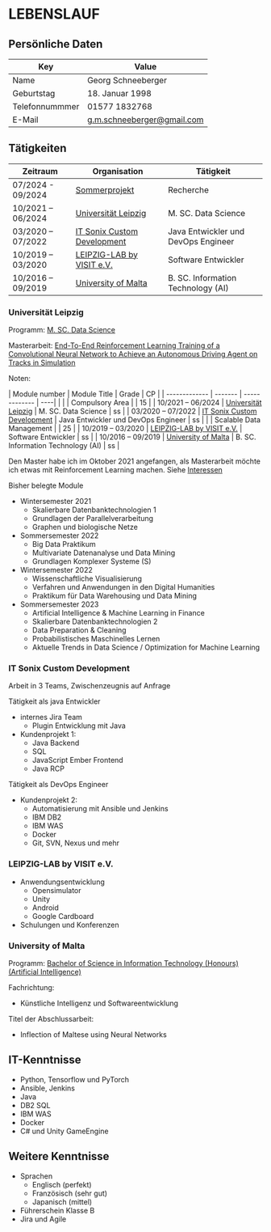 # LEBENSLAUF

## Persönliche Daten

| Key  | Value |
| ------------- | ------------- |
| Name  | Georg Schneeberger  |
| Geburtstag  | 18. Januar 1998  |
| Telefonnummmer | 01577 1832768 |
| E-Mail | g.m.schneeberger@gmail.com |

## Tätigkeiten

| Zeitraum  | Organisation | Tätigkeit |
| ------------- | ------- | ------------- |
| 07/2024 - 09/2024  | [Sommerprojekt](#Sommerprojekt) | Recherche |
| 10/2021 – 06/2024  | [Universität Leipzig](#Universität-Leipzig)  | M. SC. Data Science |
| 03/2020 – 07/2022  | [IT Sonix Custom Development](#IT-Sonix-Custom-Development)  | Java Entwickler und DevOps Engineer |
| 10/2019 – 03/2020  | [LEIPZIG-LAB by VISIT e.V.](#LEIPZIG-LAB-by-VISIT-e.V.)  | Software Entwickler |
| 10/2016 – 09/2019  | [University of Malta](#University-of-Malta) | B. SC. Information Technology (AI) |

### Universität Leipzig

Programm: [M. SC. Data Science](https://www.uni-leipzig.de/studium/vor-dem-studium/studienangebot/studiengang/course/show/data-science-m-sc)


Masterarbeit: [End-To-End Reinforcement Learning Training of a Convolutional Neural Network to Achieve an Autonomous Driving Agent on Tracks in Simulation](https://github.com/geschnee/carsim-rl-cnn)

Noten:

| Module number  | Module Title | Grade | CP | 
| ------------- | ------- | ------------- | ----| |
|    | Compulsory Area |  | 15 |
| 10/2021 – 06/2024  | [Universität Leipzig](#Universität-Leipzig)  | M. SC. Data Science | ss |
| 03/2020 – 07/2022  | [IT Sonix Custom Development](#IT-Sonix-Custom-Development)  | Java Entwickler und DevOps Engineer | ss |
|    | Scalable Data Management |  | 25 |
| 10/2019 – 03/2020  | [LEIPZIG-LAB by VISIT e.V.](#LEIPZIG-LAB-by-VISIT-e.V.)  | Software Entwickler | ss |
| 10/2016 – 09/2019  | [University of Malta](#University-of-Malta) | B. SC. Information Technology (AI) | ss |




Den Master habe ich im Oktober 2021 angefangen, als Masterarbeit möchte ich etwas mit Reinforcement Learning machen. Siehe [Interessen](./interessen.md)

Bisher belegte Module
* Wintersemester 2021
    * Skalierbare Datenbanktechnologien 1
    * Grundlagen der Parallelverarbeitung
    * Graphen und biologische Netze
* Sommersemester 2022
    * Big Data Praktikum
    * Multivariate Datenanalyse und Data Mining
    * Grundlagen Komplexer Systeme (S)
* Wintersemester 2022
    * Wissenschaftliche Visualisierung
    * Verfahren und Anwendungen in den Digital Humanities
    * Praktikum für Data Warehousing und Data Mining
* Sommersemester 2023
    * Artificial Intelligence & Machine Learning in Finance
    * Skalierbare Datenbanktechnologien 2
    * Data Preparation & Cleaning
    * Probabilistisches Maschinelles Lernen
    * Aktuelle Trends in Data Science / Optimization for Machine Learning

### IT Sonix Custom Development

Arbeit in 3 Teams, Zwischenzeugnis auf Anfrage

Tätigkeit als java Entwickler
* internes Jira Team 
	* Plugin Entwicklung mit Java
* Kundenprojekt 1:
    * Java Backend
	* SQL
	* JavaScript Ember Frontend
	* Java RCP

Tätigkeit als DevOps Engineer
* Kundenprojekt 2:
	* Automatisierung mit Ansible und Jenkins
	* IBM DB2
    * IBM WAS
	* Docker
    * Git, SVN, Nexus und mehr
		

### LEIPZIG-LAB by VISIT e.V.

* Anwendungsentwicklung
    * Opensimulator
    * Unity
    * Android
    * Google Cardboard
* Schulungen und Konferenzen

### University of Malta

Programm: [Bachelor of Science in Information Technology (Honours) (Artificial Intelligence)](https://www.um.edu.mt/courses/overview/ubscitharift-2025-6-o/)

Fachrichtung: 
* Künstliche Intelligenz und Softwareentwicklung

Titel der Abschlussarbeit: 
* Inflection of Maltese using Neural Networks


## IT-Kenntnisse

* Python, Tensorflow und PyTorch
* Ansible, Jenkins
* Java
* DB2 SQL
* IBM WAS
* Docker
* C# und Unity GameEngine


## Weitere Kenntnisse

* Sprachen
    * Englisch (perfekt)
    * Französisch (sehr gut)
    * Japanisch (mittel)
* Führerschein Klasse B
* Jira und Agile




